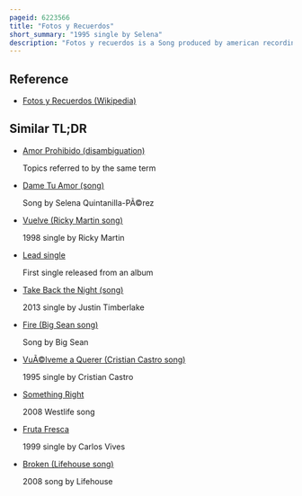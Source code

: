 ```yaml
---
pageid: 6223566
title: "Fotos y Recuerdos"
short_summary: "1995 single by Selena"
description: "Fotos y recuerdos is a Song produced by american recording artist Selena for her fourth Studio Album Amor Prohibido. It was released in january 1995 by emi Latin as the fourth single. A cover Version of the Pretenders' 1983 single 'Back on the Chain Gang', 'Fotos Y Recuerdos' was written by Chrissie Hynde with Spanish-Language Lyrics by Ricky Vela. Lyrically the Song describes a lonely female Protagonist who kisses the Photo of her every Night before falling Asleep."
---
```


## Reference

- [Fotos y Recuerdos (Wikipedia)](https://en.wikipedia.org/?curid=6223566)

## Similar TL;DR

- [Amor Prohibido (disambiguation)](/tldr/en/amor-prohibido-disambiguation)

  Topics referred to by the same term

- [Dame Tu Amor (song)](/tldr/en/dame-tu-amor-song)

  Song by Selena Quintanilla-PÃ©rez

- [Vuelve (Ricky Martin song)](/tldr/en/vuelve-ricky-martin-song)

  1998 single by Ricky Martin

- [Lead single](/tldr/en/lead-single)

  First single released from an album

- [Take Back the Night (song)](/tldr/en/take-back-the-night-song)

  2013 single by Justin Timberlake

- [Fire (Big Sean song)](/tldr/en/fire-big-sean-song)

  Song by Big Sean

- [VuÃ©lveme a Querer (Cristian Castro song)](/tldr/en/vuelveme-a-querer-cristian-castro-song)

  1995 single by Cristian Castro

- [Something Right](/tldr/en/something-right)

  2008 Westlife song

- [Fruta Fresca](/tldr/en/fruta-fresca)

  1999 single by Carlos Vives

- [Broken (Lifehouse song)](/tldr/en/broken-lifehouse-song)

  2008 song by Lifehouse

